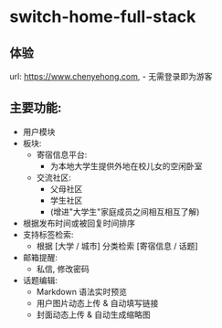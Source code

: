 switch-home-full-stack
===


体验
---
url: https://www.chenyehong.com, 
    - 无需登录即为游客
    

主要功能:
---
- 用户模块
- 板块:
    - 寄宿信息平台:
        - 为本地大学生提供外地在校儿女的空闲卧室
    - 交流社区: 
        - 父母社区
        - 学生社区
        - (增进"大学生"家庭成员之间相互相互了解)
- 根据发布时间或被回复时间排序
- 支持标签检索:
    - 根据 [大学 / 城市] 分类检索 [寄宿信息 / 话题]
- 邮箱提醒:
    - 私信, 修改密码
- 话题编辑:
    - Markdown 语法实时预览
    - 用户图片动态上传 & 自动填写链接
    - 封面动态上传 & 自动生成缩略图
